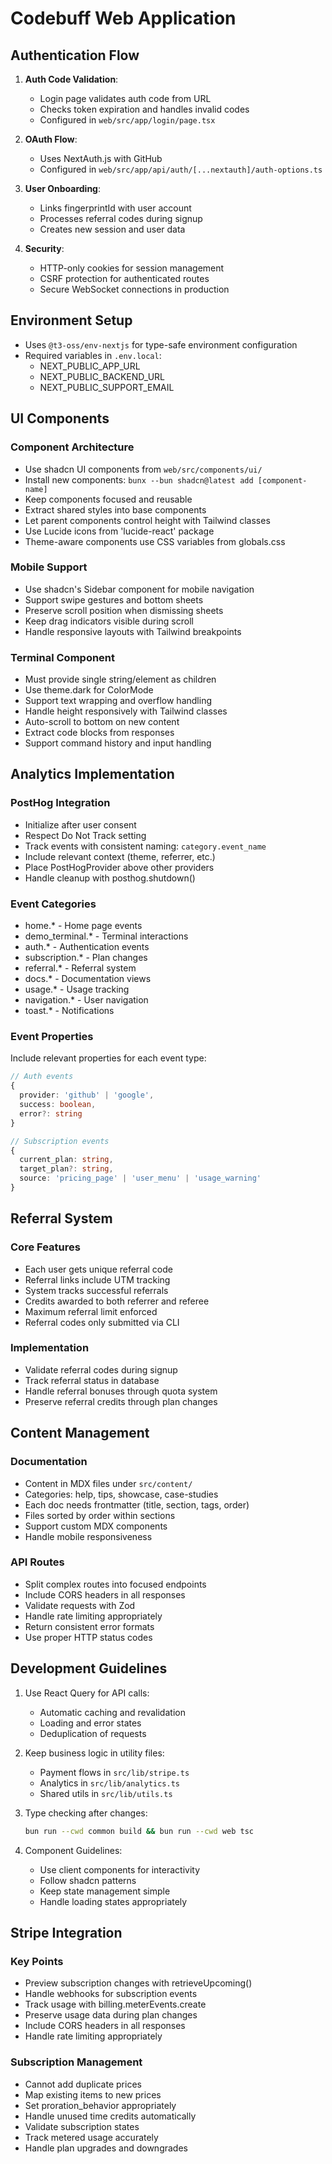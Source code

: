 # Codebuff Web Application

## Authentication Flow

1. **Auth Code Validation**:
   - Login page validates auth code from URL
   - Checks token expiration and handles invalid codes
   - Configured in `web/src/app/login/page.tsx`

2. **OAuth Flow**:
   - Uses NextAuth.js with GitHub
   - Configured in `web/src/app/api/auth/[...nextauth]/auth-options.ts`

3. **User Onboarding**:
   - Links fingerprintId with user account
   - Processes referral codes during signup
   - Creates new session and user data

4. **Security**:
   - HTTP-only cookies for session management
   - CSRF protection for authenticated routes
   - Secure WebSocket connections in production

## Environment Setup

- Uses `@t3-oss/env-nextjs` for type-safe environment configuration
- Required variables in `.env.local`:
  - NEXT_PUBLIC_APP_URL
  - NEXT_PUBLIC_BACKEND_URL
  - NEXT_PUBLIC_SUPPORT_EMAIL

## UI Components

### Component Architecture
- Use shadcn UI components from `web/src/components/ui/`
- Install new components: `bunx --bun shadcn@latest add [component-name]`
- Keep components focused and reusable
- Extract shared styles into base components
- Let parent components control height with Tailwind classes
- Use Lucide icons from 'lucide-react' package
- Theme-aware components use CSS variables from globals.css

### Mobile Support
- Use shadcn's Sidebar component for mobile navigation
- Support swipe gestures and bottom sheets
- Preserve scroll position when dismissing sheets
- Keep drag indicators visible during scroll
- Handle responsive layouts with Tailwind breakpoints

### Terminal Component
- Must provide single string/element as children
- Use theme.dark for ColorMode
- Support text wrapping and overflow handling
- Handle height responsively with Tailwind classes
- Auto-scroll to bottom on new content
- Extract code blocks from responses
- Support command history and input handling

## Analytics Implementation

### PostHog Integration
- Initialize after user consent
- Respect Do Not Track setting
- Track events with consistent naming: `category.event_name`
- Include relevant context (theme, referrer, etc.)
- Place PostHogProvider above other providers
- Handle cleanup with posthog.shutdown()

### Event Categories
- home.* - Home page events
- demo_terminal.* - Terminal interactions
- auth.* - Authentication events
- subscription.* - Plan changes
- referral.* - Referral system
- docs.* - Documentation views
- usage.* - Usage tracking
- navigation.* - User navigation
- toast.* - Notifications

### Event Properties
Include relevant properties for each event type:
```typescript
// Auth events
{
  provider: 'github' | 'google',
  success: boolean,
  error?: string
}

// Subscription events
{
  current_plan: string,
  target_plan?: string,
  source: 'pricing_page' | 'user_menu' | 'usage_warning'
}
```

## Referral System

### Core Features
- Each user gets unique referral code
- Referral links include UTM tracking
- System tracks successful referrals
- Credits awarded to both referrer and referee
- Maximum referral limit enforced
- Referral codes only submitted via CLI

### Implementation
- Validate referral codes during signup
- Track referral status in database
- Handle referral bonuses through quota system
- Preserve referral credits through plan changes

## Content Management

### Documentation
- Content in MDX files under `src/content/`
- Categories: help, tips, showcase, case-studies
- Each doc needs frontmatter (title, section, tags, order)
- Files sorted by order within sections
- Support custom MDX components
- Handle mobile responsiveness

### API Routes
- Split complex routes into focused endpoints
- Include CORS headers in all responses
- Validate requests with Zod
- Handle rate limiting appropriately
- Return consistent error formats
- Use proper HTTP status codes

## Development Guidelines

1. Use React Query for API calls:
   - Automatic caching and revalidation
   - Loading and error states
   - Deduplication of requests

2. Keep business logic in utility files:
   - Payment flows in `src/lib/stripe.ts`
   - Analytics in `src/lib/analytics.ts`
   - Shared utils in `src/lib/utils.ts`

3. Type checking after changes:
   ```bash
   bun run --cwd common build && bun run --cwd web tsc
   ```

4. Component Guidelines:
   - Use client components for interactivity
   - Follow shadcn patterns
   - Keep state management simple
   - Handle loading states appropriately

## Stripe Integration

### Key Points
- Preview subscription changes with retrieveUpcoming()
- Handle webhooks for subscription events
- Track usage with billing.meterEvents.create
- Preserve usage data during plan changes
- Include CORS headers in all responses
- Handle rate limiting appropriately

### Subscription Management
- Cannot add duplicate prices
- Map existing items to new prices
- Set proration_behavior appropriately
- Handle unused time credits automatically
- Validate subscription states
- Track metered usage accurately
- Handle plan upgrades and downgrades
